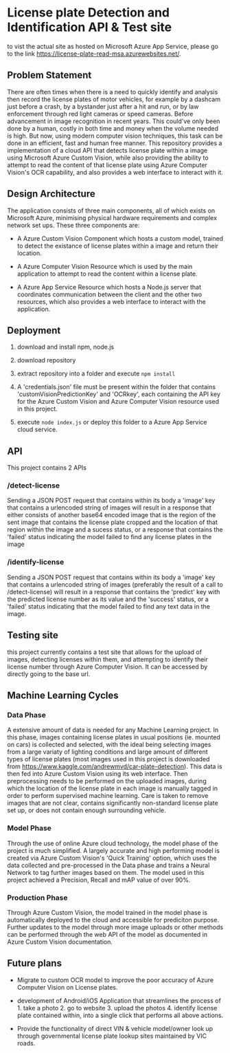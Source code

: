 # License plate Detection and Identification API & Test site

to vist the actual site as hosted on Microsoft Azure App Service, please go to the link https://license-plate-read-msa.azurewebsites.net/.

## Problem Statement

There are often times when there is a need to quickly identify and analysis then record the license plates of motor vehicles, for example by a dashcam just before a crash, by a bystander just after a hit and run, or by law enforcement through red light cameras or speed cameras. Before advancement in image recognition in recent years. This could've only been done by a human, costly in both time and money when the volume needed is high. But now, using modern computer vision techniques, this task can be done in an efficient, fast and human free manner. This repository provides a implementation of a cloud API that detects license plate within a image using Microsoft Azure Custom Vision, while also providing the ability to attempt to read the content of that license plate using Azure Computer Vision's OCR capability, and also provides a web interface to interact with it.

## Design Architecture

The application consists of three main components, all of which exists on Microsoft Azure, minimising physical hardware requirements and complex network set ups. These three components are:

* A Azure Custom Vision Component which hosts a custom model, trained to detect the existance of license plates within a image and return their location.

* A Azure Computer Vision Resource which is used by the main application to attempt to read the content within a license plate.

* A Azure App Service Resource which hosts a Node.js server that coordinates communication between the client and the other two resources, which also provides a web interface to interact with the application.

## Deployment

1. download and install npm, node.js

2. download repository

3. extract repository into a folder and execute `npm install`

4. A 'credentials.json' file must be present within the folder that contains 'customVisionPredictionKey' and 'OCRkey', each containing the API key for the Azure Custom Vision and Azure Computer Vision resource used in this project.

5. execute `node index.js` or deploy this folder to a Azure App Service cloud service.

## API

This project contains 2 APIs

### /detect-license

Sending a JSON POST request that contains within its body a 'image' key that contains a urlencoded string of images will result in a response that either consists of another base64 encoded image that is the region of the sent image that contains the license plate cropped and the location of that region within the image and a sucess status, or a response that contains the 'failed' status indicating the model failed to find any license plates in the image

### /identify-license

Sending a JSON POST request that contains within its body a 'image' key that contains a urlencoded string of images (preferably the result of a call to /detect-license) will result in a response that contains the 'predict' key with the predicted license number as its value and the 'success' status, or a 'failed' status indicating that the model failed to find any text data in the image.

## Testing site

this project currently contains a test site that allows for the upload of images, detecting licenses within them, and attempting to identify their license number through Azure Computer Vision. It can be accessed by directly going to the base url.

## Machine Learning Cycles

### Data Phase

A extensive amount of data is needed for any Machine Learning project. In this phase, images containing license plates in usual positions (ie. mounted on cars) is collected and selected, with the ideal being selecting images from a large variaty of lighting conditions and large amount of different types of license plates (most images used in this project is downloaded from https://www.kaggle.com/andrewmvd/car-plate-detection). This data is then fed into Azure Custom Vision using its web interface. Then preprocessing needs to be performed on the uploaded images, during which the location of the license plate in each image is manually tagged in order to perform supervised machine learning. Care is taken to remove images that are not clear, contains significantly non-standard license plate set up, or does not contain enough surrounding vehicle.

### Model Phase

Through the use of online Azure cloud technology, the model phase of the project is much simplified. A largely accurate and high performing model is created via Azure Custom Vision's 'Quick Training' option, which uses the data collected and pre-processed in the Data phase and trains a Neural Network to tag further images based on them. The model used in this project achieved a Precision, Recall and mAP value of over 90%.

### Production Phase

Through Azure Custom Vision, the model trained in the model phase is automatically deployed to the cloud and accessible for prediciton purpose. Further updates to the model through more image uploads or other methods can be performed through the web API of the model as documented in Azure Custom Vision documentation.

## Future plans

* Migrate to custom OCR model to improve the poor accuracy of Azure Computer Vision on License plates.

* development of Android/iOS Application that streamlines the process of 1. take a photo 2. go to website 3. upload the photos 4. identify license plate contained within, into a single click that performs all above actions.

* Provide the functionality of direct VIN & vehicle model/owner look up through governmental license plate lookup sites maintained by VIC roads.